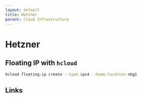 ```yaml
---
layout: default
title: Hetzner
parent: Cloud Infrastructure
---
```


# Hetzner

## Floating IP with `hcloud`

```bash
hcloud floating-ip create --type ipv4 --home-location nbg1
```

## Links
